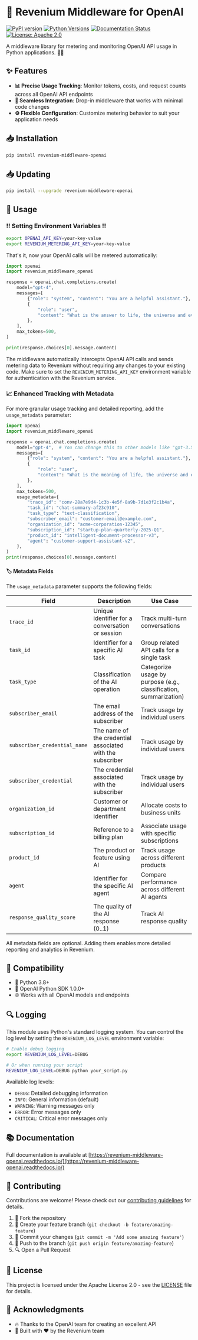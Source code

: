 # 🤖 Revenium Middleware for OpenAI

[![PyPI version](https://img.shields.io/pypi/v/revenium-middleware-openai.svg)](https://pypi.org/project/revenium-middleware-openai/)
[![Python Versions](https://img.shields.io/pypi/pyversions/revenium-middleware-openai.svg)](https://pypi.org/project/revenium-middleware-openai/)
[![Documentation Status](https://readthedocs.org/projects/revenium-middleware-openai/badge/?version=latest)](https://revenium-middleware-openai.readthedocs.io/en/latest/?badge=latest)
[![License: Apache 2.0](https://img.shields.io/badge/License-Apache%202.0-blue.svg)](https://www.apache.org/licenses/LICENSE-2.0)

[//]: # ([![Build Status]&#40;https://github.com/revenium/revenium-middleware-openai/actions/workflows/ci.yml/badge.svg&#41;]&#40;https://github.com/revenium/revenium-middleware-openai/actions&#41;)

A middleware library for metering and monitoring OpenAI API usage in Python applications. 🐍✨

## ✨ Features

- **📊 Precise Usage Tracking**: Monitor tokens, costs, and request counts across all OpenAI API endpoints
- **🔌 Seamless Integration**: Drop-in middleware that works with minimal code changes
- **⚙️ Flexible Configuration**: Customize metering behavior to suit your application needs

## 📥 Installation

```bash
pip install revenium-middleware-openai
```

## 📥 Updating

```bash
pip install --upgrade revenium-middleware-openai
```

## 🔧 Usage

### ‼️ Setting Environment Variables ‼️

```bash
export OPENAI_API_KEY=your-key-value
export REVENIUM_METERING_API_KEY=your-key-value
```
That's it, now your OpenAI calls will be metered automatically:

```python
import openai
import revenium_middleware_openai

response = openai.chat.completions.create(
    model="gpt-4",
    messages=[
        {"role": "system", "content": "You are a helpful assistant."},
        {
            "role": "user",
            "content": "What is the answer to life, the universe and everything?",
        },
    ],
    max_tokens=500,
)

print(response.choices[0].message.content)
```

The middleware automatically intercepts OpenAI API calls and sends metering data to Revenium without requiring any
changes to your existing code. Make sure to set the `REVENIUM_METERING_API_KEY` environment variable for authentication
with the Revenium service.

### 📈 Enhanced Tracking with Metadata

For more granular usage tracking and detailed reporting, add the `usage_metadata` parameter:

```python
import openai
import revenium_middleware_openai

response = openai.chat.completions.create(
    model="gpt-4",  # You can change this to other models like "gpt-3.5-turbo"
    messages=[
        {"role": "system", "content": "You are a helpful assistant."},
        {
            "role": "user",
            "content": "What is the meaning of life, the universe and everything?",
        },
    ],
    max_tokens=500,
    usage_metadata={
        "trace_id": "conv-28a7e9d4-1c3b-4e5f-8a9b-7d1e3f2c1b4a",
        "task_id": "chat-summary-af23c910",
        "task_type": "text-classification",
        "subscriber_email": "customer-email@example.com",
        "organization_id": "acme-corporation-12345",
        "subscription_id": "startup-plan-quarterly-2025-Q1",
        "product_id": "intelligent-document-processor-v3",
        "agent": "customer-support-assistant-v2",
    },
)
print(response.choices[0].message.content)
```

#### 🏷️ Metadata Fields

The `usage_metadata` parameter supports the following fields:

| Field                        | Description                                               | Use Case                                                          |
|------------------------------|-----------------------------------------------------------|-------------------------------------------------------------------|
| `trace_id`                   | Unique identifier for a conversation or session           | Track multi-turn conversations                                    |
| `task_id`                    | Identifier for a specific AI task                         | Group related API calls for a single task                         |
| `task_type`                  | Classification of the AI operation                        | Categorize usage by purpose (e.g., classification, summarization) |
| `subscriber_email`           | The email address of the subscriber                       | Track usage by individual users                                   |
| `subscriber_credential_name` | The name of the credential associated with the subscriber | Track usage by individual users                                   |
| `subscriber_credential`      | The credential associated with the subscriber             | Track usage by individual users                                   |
| `organization_id`            | Customer or department identifier                         | Allocate costs to business units                                  |
| `subscription_id`            | Reference to a billing plan                               | Associate usage with specific subscriptions                       |
| `product_id`                 | The product or feature using AI                           | Track usage across different products                             |
| `agent`                      | Identifier for the specific AI agent                      | Compare performance across different AI agents                    |
| `response_quality_score`     | The quality of the AI response (0..1)                     | Track AI response quality                                         |

All metadata fields are optional. Adding them enables more detailed reporting and analytics in Revenium.

## 🔄 Compatibility

- 🐍 Python 3.8+
- 🤖 OpenAI Python SDK 1.0.0+
- 🌐 Works with all OpenAI models and endpoints

## 🔍 Logging

This module uses Python's standard logging system. You can control the log level by setting the `REVENIUM_LOG_LEVEL`
environment variable:

```bash
# Enable debug logging
export REVENIUM_LOG_LEVEL=DEBUG

# Or when running your script
REVENIUM_LOG_LEVEL=DEBUG python your_script.py
```

Available log levels:

- `DEBUG`: Detailed debugging information
- `INFO`: General information (default)
- `WARNING`: Warning messages only
- `ERROR`: Error messages only
- `CRITICAL`: Critical error messages only

## 📚 Documentation

Full documentation is available
at [https://revenium-middleware-openai.readthedocs.io/](https://revenium-middleware-openai.readthedocs.io/)

## 👥 Contributing

Contributions are welcome! Please check out our [contributing guidelines](CONTRIBUTING.md) for details.

1. 🍴 Fork the repository
2. 🌿 Create your feature branch (`git checkout -b feature/amazing-feature`)
3. 💾 Commit your changes (`git commit -m 'Add some amazing feature'`)
4. 🚀 Push to the branch (`git push origin feature/amazing-feature`)
5. 🔍 Open a Pull Request

## 📄 License

This project is licensed under the Apache License 2.0 - see the [LICENSE](LICENSE) file for details.

## 🙏 Acknowledgments

- 🔥 Thanks to the OpenAI team for creating an excellent API
- 💖 Built with ❤️ by the Revenium team
